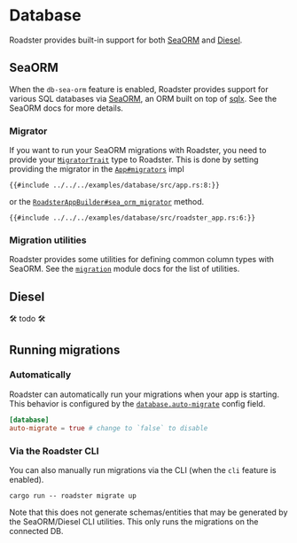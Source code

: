 # Database

<!--todo: Fix broken links once 0.7.0 is released-->

Roadster provides built-in support for both [SeaORM](https://docs.rs/sea-orm) and [Diesel](https://docs.rs/diesel).

## SeaORM

When the `db-sea-orm` feature is enabled, Roadster provides support for various SQL databases
via [SeaORM](https://docs.rs/sea-orm/), an ORM built on top of [sqlx](https://docs.rs/sqlx/latest/sqlx/).
See the SeaORM docs for more details.

### Migrator

If you want to run your SeaORM migrations with Roadster, you need to provide
your [`MigratorTrait`](https://docs.rs/sea-orm-migration/1.1.4/sea_orm_migration/migrator/trait.MigratorTrait.html) type
to Roadster. This is done by setting providing the migrator in the
[`App#migrators`](https://docs.rs/roadster/0.7.0-alpha.4/roadster/app/trait.App.html#method.migrators) impl

```rust,ignore
{{#include ../../../examples/database/src/app.rs:8:}}
```

or the [
`RoadsterAppBuilder#sea_orm_migrator`](https://docs.rs/roadster/0.7.0-alpha.4/roadster/app/struct.RoadsterAppBuilder.html#method.sea_orm_migrator)
method.

```rust,ignore
{{#include ../../../examples/database/src/roadster_app.rs:6:}}
```

### Migration utilities

Roadster provides some utilities for defining common column types with SeaORM. See
the [`migration`](https://docs.rs/roadster/latest/roadster/migration/index.html) module docs for the list of
utilities.

## Diesel

<!--todo: Diesel section-->

🛠 todo 🛠

## Running migrations

### Automatically

Roadster can automatically run your migrations when your app is starting. This behavior is configured by the
[
`database.auto-migrate`](https://docs.rs/roadster/latest/roadster/config/database/struct.Database.html#structfield.auto_migrate)
config field.

```toml
[database]
auto-migrate = true # change to `false` to disable
```

### Via the Roadster CLI

You can also manually run migrations via the CLI (when the `cli` feature is enabled).

```shell
cargo run -- roadster migrate up
```

Note that this does not generate schemas/entities that may be generated by the SeaORM/Diesel CLI utilities. This only
runs the migrations on the connected DB.
